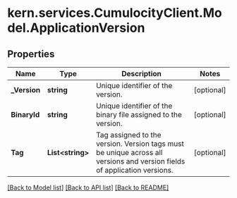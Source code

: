 # kern.services.CumulocityClient.Model.ApplicationVersion

## Properties

Name | Type | Description | Notes
------------ | ------------- | ------------- | -------------
**_Version** | **string** | Unique identifier of the version. | [optional] 
**BinaryId** | **string** | Unique identifier of the binary file assigned to the version. | [optional] 
**Tag** | **List&lt;string&gt;** | Tag assigned to the version. Version tags must be unique across all versions and version fields of application versions. | [optional] 

[[Back to Model list]](../README.md#documentation-for-models) [[Back to API list]](../README.md#documentation-for-api-endpoints) [[Back to README]](../README.md)

